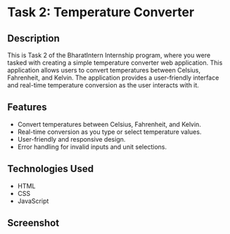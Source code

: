 # Task 2: Temperature Converter

## Description

This is Task 2 of the BharatIntern Internship program, where you were tasked with creating a simple temperature converter web application. This application allows users to convert temperatures between Celsius, Fahrenheit, and Kelvin. The application provides a user-friendly interface and real-time temperature conversion as the user interacts with it.

## Features

- Convert temperatures between Celsius, Fahrenheit, and Kelvin.
- Real-time conversion as you type or select temperature values.
- User-friendly and responsive design.
- Error handling for invalid inputs and unit selections.

## Technologies Used

- HTML
- CSS
- JavaScript

## Screenshot
<img src="">
